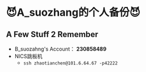 
# 😈A_suozhang的个人备份😈

## A Few Stuff 2 Remember
* B_suozahng's Account： **230858489**
* NICS跳板机 
   * ```ssh zhaotianchen@101.6.64.67 -p42222```

